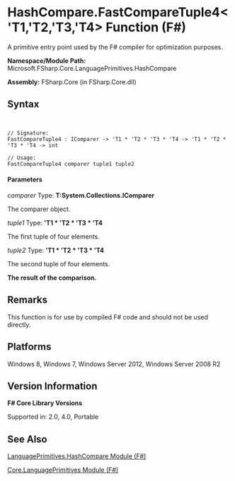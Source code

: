 # HashCompare.FastCompareTuple4<'T1,'T2,'T3,'T4> Function (F#)

A primitive entry point used by the F# compiler for optimization purposes.

**Namespace/Module Path:** Microsoft.FSharp.Core.LanguagePrimitives.HashCompare

**Assembly:** FSharp.Core (in FSharp.Core.dll)


## Syntax


```


// Signature:
FastCompareTuple4 : IComparer -> 'T1 * 'T2 * 'T3 * 'T4 -> 'T1 * 'T2 * 'T3 * 'T4 -> int

// Usage:
FastCompareTuple4 comparer tuple1 tuple2

```



#### Parameters
*comparer*
Type: **T:System.Collections.IComparer**


The comparer object.


*tuple1*
Type: **'T1 &#42; 'T2 &#42; 'T3 &#42; 'T4**


The first tuple of four elements.


*tuple2*
Type: **'T1 &#42; 'T2 &#42; 'T3 &#42; 'T4**


The second tuple of four elements.



**The result of the comparison.**
## Remarks
This function is for use by compiled F# code and should not be used directly.


## Platforms
Windows 8, Windows 7, Windows Server 2012, Windows Server 2008 R2


## Version Information
**F# Core Library Versions**

Supported in: 2.0, 4.0, Portable




## See Also
[LanguagePrimitives.HashCompare Module &#40;F&#35;&#41;](LanguagePrimitives.HashCompare-Module-%28FSharp%29.md)

[Core.LanguagePrimitives Module &#40;F&#35;&#41;](Core.LanguagePrimitives-Module-%28FSharp%29.md)

